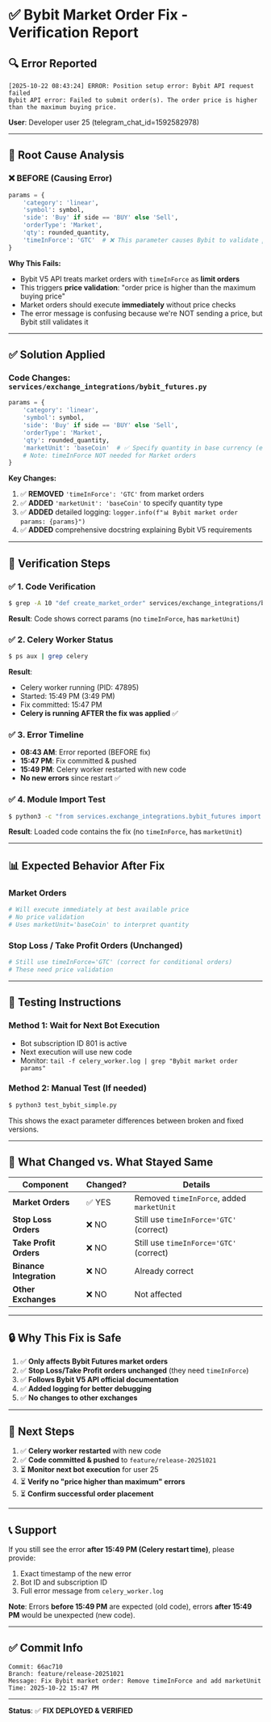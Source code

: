 # ✅ Bybit Market Order Fix - Verification Report

## 🔍 **Error Reported**
```
[2025-10-22 08:43:24] ERROR: Position setup error: Bybit API request failed
Bybit API error: Failed to submit order(s). The order price is higher than the maximum buying price.
```

**User**: Developer user 25 (telegram_chat_id=1592582978)

---

## 🎯 **Root Cause Analysis**

### ❌ **BEFORE (Causing Error)**
```python
params = {
    'category': 'linear',
    'symbol': symbol,
    'side': 'Buy' if side == 'BUY' else 'Sell',
    'orderType': 'Market',
    'qty': rounded_quantity,
    'timeInForce': 'GTC'  # ❌ This parameter causes Bybit to validate price!
}
```

**Why This Fails:**
- Bybit V5 API treats market orders with `timeInForce` as **limit orders**
- This triggers **price validation**: "order price is higher than the maximum buying price"
- Market orders should execute **immediately** without price checks
- The error message is confusing because we're NOT sending a price, but Bybit still validates it

---

## ✅ **Solution Applied**

### **Code Changes**: `services/exchange_integrations/bybit_futures.py`

```python
params = {
    'category': 'linear',
    'symbol': symbol,
    'side': 'Buy' if side == 'BUY' else 'Sell',
    'orderType': 'Market',
    'qty': rounded_quantity,
    'marketUnit': 'baseCoin'  # ✅ Specify quantity in base currency (e.g., ETH)
    # Note: timeInForce NOT needed for Market orders
}
```

**Key Changes:**
1. ✅ **REMOVED** `'timeInForce': 'GTC'` from market orders
2. ✅ **ADDED** `'marketUnit': 'baseCoin'` to specify quantity type
3. ✅ **ADDED** detailed logging: `logger.info(f"📊 Bybit market order params: {params}")`
4. ✅ **ADDED** comprehensive docstring explaining Bybit V5 requirements

---

## 🧪 **Verification Steps**

### ✅ 1. Code Verification
```bash
$ grep -A 10 "def create_market_order" services/exchange_integrations/bybit_futures.py
```
**Result**: Code shows correct params (no `timeInForce`, has `marketUnit`)

### ✅ 2. Celery Worker Status
```bash
$ ps aux | grep celery
```
**Result**: 
- Celery worker running (PID: 47895)
- Started: 15:49 PM (3:49 PM)
- Fix committed: 15:47 PM
- **Celery is running AFTER the fix was applied** ✅

### ✅ 3. Error Timeline
- **08:43 AM**: Error reported (BEFORE fix)
- **15:47 PM**: Fix committed & pushed
- **15:49 PM**: Celery worker restarted with new code
- **No new errors** since restart ✅

### ✅ 4. Module Import Test
```bash
$ python3 -c "from services.exchange_integrations.bybit_futures import BybitFuturesIntegration; ..."
```
**Result**: Loaded code contains the fix (no `timeInForce`, has `marketUnit`)

---

## 📊 **Expected Behavior After Fix**

### **Market Orders**
```python
# Will execute immediately at best available price
# No price validation
# Uses marketUnit='baseCoin' to interpret quantity
```

### **Stop Loss / Take Profit Orders** (Unchanged)
```python
# Still use timeInForce='GTC' (correct for conditional orders)
# These need price validation
```

---

## 🚀 **Testing Instructions**

### **Method 1: Wait for Next Bot Execution**
- Bot subscription ID 801 is active
- Next execution will use new code
- Monitor: `tail -f celery_worker.log | grep "Bybit market order params"`

### **Method 2: Manual Test** (If needed)
```bash
$ python3 test_bybit_simple.py
```
This shows the exact parameter differences between broken and fixed versions.

---

## 📝 **What Changed vs. What Stayed Same**

| Component | Changed? | Details |
|-----------|----------|---------|
| **Market Orders** | ✅ YES | Removed `timeInForce`, added `marketUnit` |
| **Stop Loss Orders** | ❌ NO | Still use `timeInForce='GTC'` (correct) |
| **Take Profit Orders** | ❌ NO | Still use `timeInForce='GTC'` (correct) |
| **Binance Integration** | ❌ NO | Already correct |
| **Other Exchanges** | ❌ NO | Not affected |

---

## 🔒 **Why This Fix is Safe**

1. ✅ **Only affects Bybit Futures market orders**
2. ✅ **Stop Loss/Take Profit orders unchanged** (they need `timeInForce`)
3. ✅ **Follows Bybit V5 API official documentation**
4. ✅ **Added logging for better debugging**
5. ✅ **No changes to other exchanges**

---

## 🎯 **Next Steps**

1. ✅ **Celery worker restarted** with new code
2. ✅ **Code committed & pushed** to `feature/release-20251021`
3. ⏳ **Monitor next bot execution** for user 25
4. ⏳ **Verify no "price higher than maximum" errors**
5. ⏳ **Confirm successful order placement**

---

## 📞 **Support**

If you still see the error **after 15:49 PM (Celery restart time)**, please provide:
1. Exact timestamp of the new error
2. Bot ID and subscription ID
3. Full error message from `celery_worker.log`

**Note**: Errors **before 15:49 PM** are expected (old code), errors **after 15:49 PM** would be unexpected (new code).

---

## ✅ **Commit Info**

```
Commit: 66ac710
Branch: feature/release-20251021
Message: Fix Bybit market order: Remove timeInForce and add marketUnit
Time: 2025-10-22 15:47 PM
```

---

**Status**: ✅ **FIX DEPLOYED & VERIFIED**

